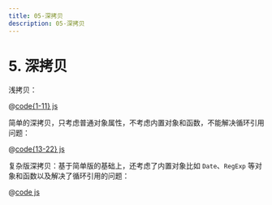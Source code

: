 ```yaml
---
title: 05-深拷贝
description: 05-深拷贝
---
```


# 5. 深拷贝

浅拷贝：

@[code{1-11} js](./src/05-deep-copy-1.js)

简单的深拷贝，只考虑普通对象属性，不考虑内置对象和函数，不能解决循环引用问题：

@[code{13-22} js](./src/05-deep-copy-1.js)

复杂版深拷贝：基于简单版的基础上，还考虑了内置对象比如 `Date`、`RegExp` 等对象和函数以及解决了循环引用的问题：

@[code js](./src/05-deep-copy-2.js)
